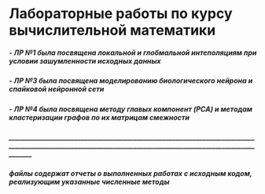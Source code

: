 # Лабораторные работы по курсу вычислительной математики
##### - ЛР №1 была посвящена локальной и глобмальной интеполяциям при условии зашумленности исходных данных
##### - ЛР №3 была посвящена моделированию биологического нейрона и спайковой нейронной сети
##### - ЛР №4 была посвящена методу главых компонент (PCA) и методам кластеризации графов по их матрицам смежности
##### _____________________________________________________________________________________________________________________________________________________________
##### файлы содержат отчеты о выполненных работах с исходным кодом, реализующим указанные численные методы
